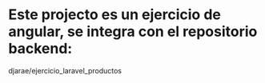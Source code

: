 # Este projecto es un ejercicio de angular, se integra con el repositorio backend:
djarae/ejercicio_laravel_productos

